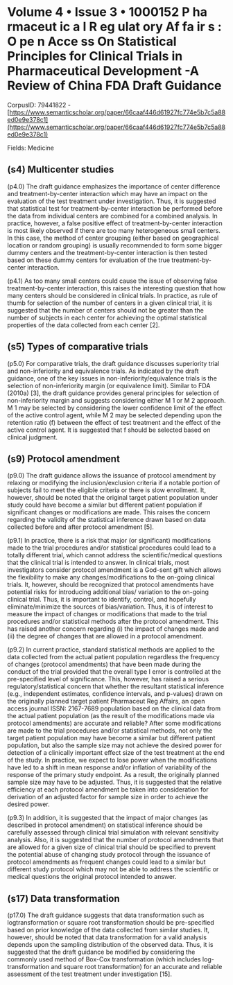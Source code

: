 # Volume 4 • Issue 3 • 1000152 P ha rmaceut ic a l R eg ulat ory Af fa ir s : O pe n Acce ss On Statistical Principles for Clinical Trials in Pharmaceutical Development -A Review of China FDA Draft Guidance

CorpusID: 79441822 - [https://www.semanticscholar.org/paper/66caaf446d61927fc774e5b7c5a88ed0e9e378c1](https://www.semanticscholar.org/paper/66caaf446d61927fc774e5b7c5a88ed0e9e378c1)

Fields: Medicine

## (s4) Multicenter studies
(p4.0) The draft guidance emphasizes the importance of center difference and treatment-by-center interaction which may have an impact on the evaluation of the test treatment under investigation. Thus, it is suggested that statistical test for treatment-by-center interaction be performed before the data from individual centers are combined for a combined analysis. In practice, however, a false positive effect of treatment-by-center interaction is most likely observed if there are too many heterogeneous small centers. In this case, the method of center grouping (either based on geographical location or random grouping) is usually recommended to form some bigger dummy centers and the treatment-by-center interaction is then tested based on these dummy centers for evaluation of the true treatment-by-center interaction.

(p4.1) As too many small centers could cause the issue of observing false treatment-by-center interaction, this raises the interesting question that how many centers should be considered in clinical trials. In practice, as rule of thumb for selection of the number of centers in a given clinical trial, it is suggested that the number of centers should not be greater than the number of subjects in each center for achieving the optimal statistical properties of the data collected from each center [2].
## (s5) Types of comparative trials
(p5.0) For comparative trials, the draft guidance discusses superiority trial and non-inferiority and equivalence trials. As indicated by the draft guidance, one of the key issues in non-inferiority/equivalence trials is the selection of non-inferiority margin (or equivalence limit). Similar to FDA (2010a) [3], the draft guidance provides general principles for selection of non-inferiority margin and suggests considering either M 1 or M 2 approach. M 1 may be selected by considering the lower confidence limit of the effect of the active control agent, while M 2 may be selected depending upon the retention ratio (f) between the effect of test treatment and the effect of the active control agent. It is suggested that f should be selected based on clinical judgment.
## (s9) Protocol amendment
(p9.0) The draft guidance allows the issuance of protocol amendment by relaxing or modifying the inclusion/exclusion criteria if a notable portion of subjects fail to meet the eligible criteria or there is slow enrollment. It, however, should be noted that the original target patient population under study could have become a similar but different patient population if significant changes or modifications are made. This raises the concern regarding the validity of the statistical inference drawn based on data collected before and after protocol amendment [5].

(p9.1) In practice, there is a risk that major (or significant) modifications made to the trial procedures and/or statistical procedures could lead to a totally different trial, which cannot address the scientific/medical questions that the clinical trial is intended to answer. In clinical trials, most investigators consider protocol amendment is a God-sent gift which allows the flexibility to make any changes/modifications to the on-going clinical trials. It, however, should be recognized that protocol amendments have potential risks for introducing additional bias/ variation to the on-going clinical trial. Thus, it is important to identify, control, and hopefully eliminate/minimize the sources of bias/variation. Thus, it is of interest to measure the impact of changes or modifications that made to the trial procedures and/or statistical methods after the protocol amendment. This has raised another concern regarding (i) the impact of changes made and (ii) the degree of changes that are allowed in a protocol amendment.

(p9.2) In current practice, standard statistical methods are applied to the data collected from the actual patient population regardless the frequency of changes (protocol amendments) that have been made during the conduct of the trial provided that the overall type I error is controlled at the pre-specified level of significance. This, however, has raised a serious regulatory/statistical concern that whether the resultant statistical inference (e.g., independent estimates, confidence intervals, and p-values) drawn on the originally planned target patient Pharmaceut Reg Affairs, an open access journal ISSN: 2167-7689 population based on the clinical data from the actual patient population (as the result of the modifications made via protocol amendments) are accurate and reliable? After some modifications are made to the trial procedures and/or statistical methods, not only the target patient population may have become a similar but different patient population, but also the sample size may not achieve the desired power for detection of a clinically important effect size of the test treatment at the end of the study. In practice, we expect to lose power when the modifications have led to a shift in mean response and/or inflation of variability of the response of the primary study endpoint. As a result, the originally planned sample size may have to be adjusted. Thus, it is suggested that the relative efficiency at each protocol amendment be taken into consideration for derivation of an adjusted factor for sample size in order to achieve the desired power.

(p9.3) In addition, it is suggested that the impact of major changes (as described in protocol amendment) on statistical inference should be carefully assessed through clinical trial simulation with relevant sensitivity analysis. Also, it is suggested that the number of protocol amendments that are allowed for a given size of clinical trial should be specified to prevent the potential abuse of changing study protocol through the issuance of protocol amendments as frequent changes could lead to a similar but different study protocol which may not be able to address the scientific or medical questions the original protocol intended to answer.
## (s17) Data transformation
(p17.0) The draft guidance suggests that data transformation such as logtransformation or square root transformation should be pre-specified based on prior knowledge of the data collected from similar studies. It, however, should be noted that data transformation for a valid analysis depends upon the sampling distribution of the observed data. Thus, it is suggested that the draft guidance be modified by considering the commonly used method of Box-Cox transformation (which includes log-transformation and square root transformation) for an accurate and reliable assessment of the test treatment under investigation [15].
